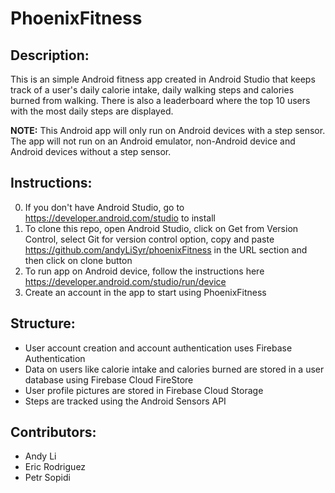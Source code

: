 # PhoenixFitness


## Description:

This is an simple Android fitness app created in Android Studio that keeps track of a user's daily calorie intake, daily walking steps and calories burned from walking. There is also a leaderboard where the top 10 users with the most daily steps are displayed. 

**NOTE:** This Android app will only run on Android devices with a step sensor. The app will not run on an Android emulator, non-Android device and Android devices without a step sensor.

## Instructions:
0. If you don't have Android Studio, go to https://developer.android.com/studio to install
1. To clone this repo, open Android Studio, click on Get from Version Control, select Git for version control option, copy and paste https://github.com/andyLiSyr/phoenixFitness in the URL section and then click on clone button
2. To run app on Android device, follow the instructions here https://developer.android.com/studio/run/device
3. Create an account in the app to start using PhoenixFitness 


## Structure:
- User account creation and account authentication uses Firebase Authentication
- Data on users like calorie intake and calories burned are stored in a user database using Firebase Cloud FireStore
- User profile pictures are stored in Firebase Cloud Storage
- Steps are tracked using the Android Sensors API


## Contributors: 
- Andy Li
- Eric Rodriguez
- Petr Sopidi



